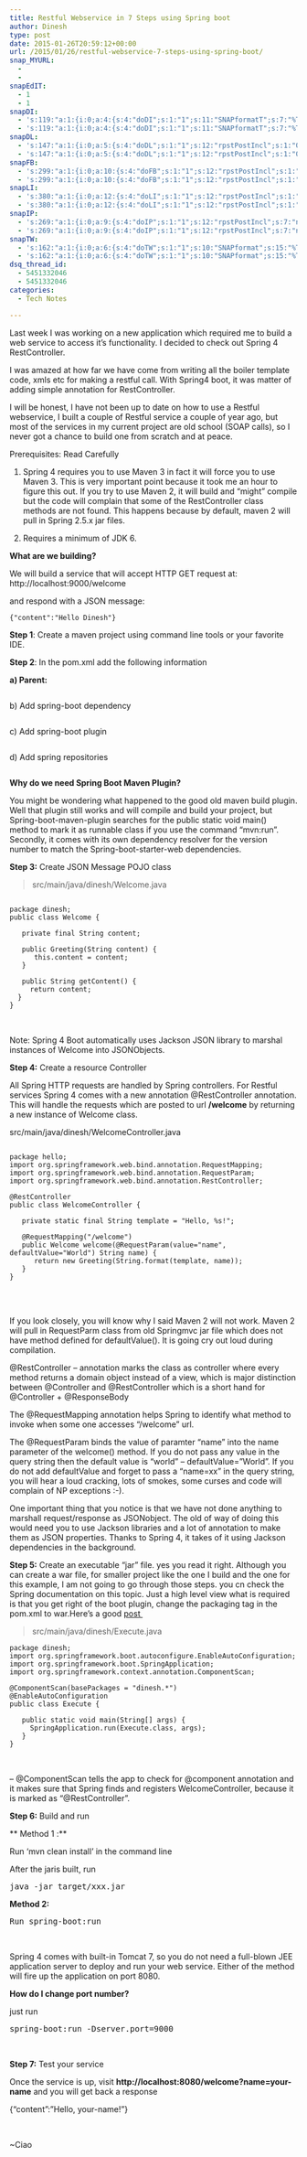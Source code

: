 ```yaml
---
title: Restful Webservice in 7 Steps using Spring boot
author: Dinesh
type: post
date: 2015-01-26T20:59:12+00:00
url: /2015/01/26/restful-webservice-7-steps-using-spring-boot/
snap_MYURL:
  - 
  - 
snapEdIT:
  - 1
  - 1
snapDI:
  - 's:119:"a:1:{i:0;a:4:{s:4:"doDI";s:1:"1";s:11:"SNAPformatT";s:7:"%TITLE%";s:10:"SNAPformat";s:9:"%EXCERPT%";s:2:"do";s:1:"1";}}";'
  - 's:119:"a:1:{i:0;a:4:{s:4:"doDI";s:1:"1";s:11:"SNAPformatT";s:7:"%TITLE%";s:10:"SNAPformat";s:9:"%EXCERPT%";s:2:"do";s:1:"1";}}";'
snapDL:
  - 's:147:"a:1:{i:0;a:5:{s:4:"doDL";s:1:"1";s:12:"rpstPostIncl";s:1:"0";s:11:"SNAPformatT";s:7:"%TITLE%";s:10:"SNAPformat";s:9:"%EXCERPT%";s:2:"do";s:1:"1";}}";'
  - 's:147:"a:1:{i:0;a:5:{s:4:"doDL";s:1:"1";s:12:"rpstPostIncl";s:1:"0";s:11:"SNAPformatT";s:7:"%TITLE%";s:10:"SNAPformat";s:9:"%EXCERPT%";s:2:"do";s:1:"1";}}";'
snapFB:
  - 's:299:"a:1:{i:0;a:10:{s:4:"doFB";s:1:"1";s:12:"rpstPostIncl";s:1:"0";s:8:"postType";s:1:"I";s:10:"AttachPost";s:1:"2";s:10:"SNAPformat";s:51:"New post (%TITLE%) has been published on %SITENAME%";s:9:"isAutoImg";s:1:"A";s:8:"imgToUse";s:0:"";s:9:"isAutoURL";s:1:"A";s:8:"urlToUse";s:0:"";s:2:"do";s:1:"1";}}";'
  - 's:299:"a:1:{i:0;a:10:{s:4:"doFB";s:1:"1";s:12:"rpstPostIncl";s:1:"0";s:8:"postType";s:1:"I";s:10:"AttachPost";s:1:"2";s:10:"SNAPformat";s:51:"New post (%TITLE%) has been published on %SITENAME%";s:9:"isAutoImg";s:1:"A";s:8:"imgToUse";s:0:"";s:9:"isAutoURL";s:1:"A";s:8:"urlToUse";s:0:"";s:2:"do";s:1:"1";}}";'
snapLI:
  - 's:380:"a:1:{i:0;a:12:{s:4:"doLI";s:1:"1";s:12:"rpstPostIncl";s:1:"0";s:10:"AttachPost";s:1:"1";s:10:"SNAPformat";s:41:"New post has been published on %SITENAME%";s:11:"SNAPformatT";s:18:"New Post - %TITLE%";s:9:"isAutoImg";s:1:"A";s:8:"imgToUse";s:0:"";s:9:"isAutoURL";s:1:"A";s:8:"urlToUse";s:0:"";s:8:"postType";s:1:"A";s:12:"liMsgFormatT";s:18:"New Post - %TITLE%";s:2:"do";s:1:"1";}}";'
  - 's:380:"a:1:{i:0;a:12:{s:4:"doLI";s:1:"1";s:12:"rpstPostIncl";s:1:"0";s:10:"AttachPost";s:1:"1";s:10:"SNAPformat";s:41:"New post has been published on %SITENAME%";s:11:"SNAPformatT";s:18:"New Post - %TITLE%";s:9:"isAutoImg";s:1:"A";s:8:"imgToUse";s:0:"";s:9:"isAutoURL";s:1:"A";s:8:"urlToUse";s:0:"";s:8:"postType";s:1:"A";s:12:"liMsgFormatT";s:18:"New Post - %TITLE%";s:2:"do";s:1:"1";}}";'
snapIP:
  - 's:269:"a:1:{i:0;a:9:{s:4:"doIP";s:1:"1";s:12:"rpstPostIncl";s:7:"nxsi0ip";s:11:"SNAPformatT";s:7:"%TITLE%";s:10:"SNAPformat";s:9:"%EXCERPT%";s:11:"isPrePosted";s:1:"1";s:8:"isPosted";s:1:"1";s:4:"pgID";s:9:"586505097";s:5:"pDate";s:19:"2015-06-22 00:44:33";s:2:"do";s:1:"1";}}";'
  - 's:269:"a:1:{i:0;a:9:{s:4:"doIP";s:1:"1";s:12:"rpstPostIncl";s:7:"nxsi0ip";s:11:"SNAPformatT";s:7:"%TITLE%";s:10:"SNAPformat";s:9:"%EXCERPT%";s:11:"isPrePosted";s:1:"1";s:8:"isPosted";s:1:"1";s:4:"pgID";s:9:"586505097";s:5:"pDate";s:19:"2015-06-22 00:44:33";s:2:"do";s:1:"1";}}";'
snapTW:
  - 's:162:"a:1:{i:0;a:6:{s:4:"doTW";s:1:"1";s:10:"SNAPformat";s:15:"%TITLE% - %URL%";s:8:"attchImg";s:1:"1";s:9:"isAutoImg";s:1:"A";s:8:"imgToUse";s:0:"";s:2:"do";s:1:"1";}}";'
  - 's:162:"a:1:{i:0;a:6:{s:4:"doTW";s:1:"1";s:10:"SNAPformat";s:15:"%TITLE% - %URL%";s:8:"attchImg";s:1:"1";s:9:"isAutoImg";s:1:"A";s:8:"imgToUse";s:0:"";s:2:"do";s:1:"1";}}";'
dsq_thread_id:
  - 5451332046
  - 5451332046
categories:
  - Tech Notes

---
```

Last week I was working on a new application which required me to build a web service to access it&#8217;s functionality. I decided to check out Spring 4 RestController.

I was amazed at how far we have come from writing all the boiler template code, xmls etc for making a restful call. With Spring4 boot, it was matter of adding simple annotation for RestController.
  
I will be honest, I have not been up to date on how to use a Restful webservice, I built a couple of Restful service a couple of year ago, but most of the services in my current project are old school (SOAP calls), so I never got a chance to build one from scratch and at peace.

Prerequisites: Read Carefully
  
1. Spring 4 requires you to use Maven 3 in fact it will force you to use Maven 3. This is very important point because it took me an hour to figure this out. If you try to use Maven 2, it will build and &#8220;might&#8221; compile but the code will complain that some of the RestController class methods are not found. This happens because by default, maven 2 will pull in Spring 2.5.x jar files.
  
2. Requires a minimum of JDK 6.

**What are we building?**
  
We will build a service that will accept HTTP GET request at: http://localhost:9000/welcome

and respond with a JSON message:

`{"content":"Hello Dinesh"}`

**Step 1**: Create a maven project using command line tools or your favorite IDE.

**Step 2**: In the pom.xml add the following information
  
**a) Parent:**

<p id="FFoDXdm">
  <img class="alignnone size-full wp-image-753 " src="http://www.javahabit.com/wp-content/uploads/2015/01/img_54c6997a2d5aa.png" alt="" />
</p>

b) Add spring-boot dependency

<p id="HbeyzUj">
  <img class="alignnone size-full wp-image-754 " src="http://www.javahabit.com/wp-content/uploads/2015/01/img_54c6999bd1865.png" alt="" />
</p>

c) Add spring-boot plugin

<p id="TzgpLxK">
  <img class="alignnone size-full wp-image-755 " src="http://www.javahabit.com/wp-content/uploads/2015/01/img_54c699bb563e9.png" alt="" />
</p>

d) Add spring repositories

<p id="dPDyzsX">
  <img class="alignnone size-full wp-image-756 " src="http://www.javahabit.com/wp-content/uploads/2015/01/img_54c699d20f4f9.png" alt="" />
</p>

**Why do we need Spring Boot Maven Plugin?**
  
You might be wondering what happened to the good old maven build plugin. Well that plugin still works and will compile and build your project, but Spring-boot-maven-plugin searches for the public static void main() method to mark it as runnable class if you use the command &#8220;mvn:run&#8221;. Secondly, it comes with its own dependency resolver for the version number to match the Spring-boot-starter-web dependencies.

**Step 3:** Create JSON Message POJO class

> src/main/java/dinesh/Welcome.java

<pre class="lang:java decode:true "><code>
package dinesh;
public class Welcome {

   private final String content;

   public Greeting(String content) {
      this.content = content;
   }

   public String getContent() {
     return content;
  }
}
</code></pre>

&nbsp;

Note: Spring 4 Boot automatically uses Jackson JSON library to marshal instances of Welcome into JSONObjects.

**Step 4:** Create a resource Controller
  
All Spring HTTP requests are handled by Spring controllers. For Restful services Spring 4 comes with a new annotation @RestController annotation. This will handle the requests which are posted to url **/welcome** by returning a new instance of Welcome class.

src/main/java/dinesh/WelcomeController.java

<pre class="scroll:true lang:java decode:true"><code>
package hello;
import org.springframework.web.bind.annotation.RequestMapping;
import org.springframework.web.bind.annotation.RequestParam;
import org.springframework.web.bind.annotation.RestController;

@RestController
public class WelcomeController {

   private static final String template = "Hello, %s!";

   @RequestMapping("/welcome")
   public Welcome welcome(@RequestParam(value="name", defaultValue="World") String name) {
      return new Greeting(String.format(template, name));
   }
}
</code>
</pre>

&nbsp;

If you look closely, you will know why I said Maven 2 will not work. Maven 2 will pull in RequestParm class from old Springmvc jar file which does not have method defined for defaultValue(). It is going cry out loud during compilation.
  
@RestController &#8211; annotation marks the class as controller where every method returns a domain object instead of a view, which is major distinction between @Controller and @RestController which is a short hand for @Controller + @ResponseBody
  
The @RequestMapping annotation helps Spring to identify what method to invoke when some one accesses &#8220;/welcome&#8221; url.
  
The @RequestParam binds the value of paramter &#8220;name&#8221; into the name parameter of the welcome() method. If you do not pass any value in the query string then the default value is &#8220;world&#8221; &#8211; defaultValue=&#8221;World&#8221;. If you do not add defaultValue and forget to pass a &#8220;name=xx&#8221; in the query string, you will hear a loud cracking, lots of smokes, some curses and code will complain of NP exceptions :-).

One important thing that you notice is that we have not done anything to marshall request/response as JSONobject. The old of way of doing this would need you to use Jackson libraries and a lot of annotation to make them as JSON properties. Thanks to Spring 4, it takes of it using Jackson dependencies in the background.

**Step 5:** Create an executable &#8220;jar&#8221; file. yes you read it right. Although you can create a war file, for smaller project like the one I build and the one for this example, I am not going to go through those steps. you cn check the Spring documentation on this topic. Just a high level view what is required is that you get right of the boot plugin, change the packaging tag in the pom.xml to war.Here&#8217;s a good <a href="http://spring.io/blog/2014/03/07/deploying-spring-boot-applications" target="_blank">post </a>

> src/main/java/dinesh/Execute.java

    
    package dinesh;
    import org.springframework.boot.autoconfigure.EnableAutoConfiguration;
    import org.springframework.boot.SpringApplication;
    import org.springframework.context.annotation.ComponentScan;
    
    @ComponentScan(basePackages = "dinesh.*")
    @EnableAutoConfiguration
    public class Execute {
    
       public static void main(String[] args) {
         SpringApplication.run(Execute.class, args);
       }
    }

&nbsp;

&#8211; @ComponentScan tells the app to check for @component annotation and it makes sure that Spring finds and registers WelcomeController, because it is marked as &#8220;@RestController&#8221;.

**Step 6:** Build and run
  
** Method 1 :**
  
Run &#8216;mvn clean install&#8217; in the command line
  
After the jaris built, run

<pre class="lang:default decode:true">java -jar target/xxx.jar</pre>

**Method 2:**

<pre class="lang:default decode:true ">Run spring-boot:run</pre>

&nbsp;

Spring 4 comes with built-in Tomcat 7, so you do not need a full-blown JEE application server to deploy and run your web service. Either of the method will fire up the application on port 8080.

**How do I change port number?**
  
just run

<pre class="lang:default decode:true ">spring-boot:run -Dserver.port=9000</pre>

&nbsp;

**Step 7:** Test your service
  
Once the service is up, visit **http://localhost:8080/welcome?name=your-name** and you will get back a response
  
{&#8220;content&#8221;:&#8221;Hello, your-name!&#8221;}

&nbsp;

~Ciao